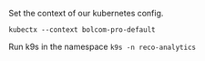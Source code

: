 Set the context of our kubernetes config. 

`
kubectx --context bolcom-pro-default
`

Run k9s in the namespace
`
k9s -n reco-analytics
`


